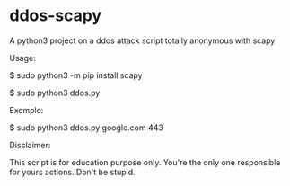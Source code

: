 # ddos-scapy
A python3 project on a ddos attack script totally anonymous with scapy

Usage:

$ sudo python3 -m pip install scapy

$ sudo python3 ddos.py <targetIP> <targetPort>

Exemple:

$ sudo python3 ddos.py google.com 443

Disclaimer:

This script is for education purpose only.
You're the only one responsible for yours actions.
Don't be stupid.
